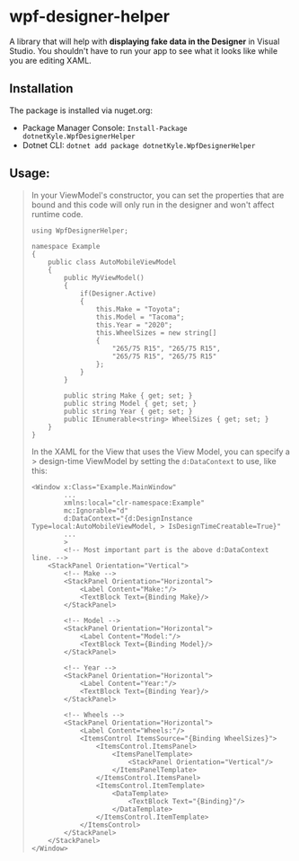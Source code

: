 # wpf-designer-helper

A library that will help with **displaying fake data in the Designer** in Visual Studio. You shouldn't have to run your app to see what it looks like while you are editing XAML.

## Installation

The package is installed via nuget.org: 

* Package Manager Console: `Install-Package dotnetKyle.WpfDesignerHelper`
* Dotnet CLI: `dotnet add package dotnetKyle.WpfDesignerHelper`

## Usage:

> In your ViewModel's constructor, you can set the properties that are bound and this code will only run in the designer and won't affect runtime code.
> ```
> using WpfDesignerHelper;
> 
> namespace Example
> {
>     public class AutoMobileViewModel
>     {
>         public MyViewModel()
>         {
>             if(Designer.Active)
>             {
>                 this.Make = "Toyota";
>                 this.Model = "Tacoma";
>                 this.Year = "2020";
>                 this.WheelSizes = new string[]
>                 { 
>                     "265/75 R15", "265/75 R15", 
>                     "265/75 R15", "265/75 R15" 
>                 };
>             }
>         }
> 
>         public string Make { get; set; }
>         public string Model { get; set; }
>         public string Year { get; set; }
>         public IEnumerable<string> WheelSizes { get; set; }    
>     }
> }
> ```
> 
> In the XAML for the View that uses the View Model, you can specify a > design-time ViewModel by setting the `d:DataContext` to use, like this:
> ```
> <Window x:Class="Example.MainWindow"
>         ...
>         xmlns:local="clr-namespace:Example"
>         mc:Ignorable="d"
>         d:DataContext="{d:DesignInstance Type=local:AutoMobileViewModel, > IsDesignTimeCreatable=True}"
>         ...
>         >
>         <!-- Most important part is the above d:DataContext line. -->
>     <StackPanel Orientation="Vertical">
>         <!-- Make -->
>         <StackPanel Orientation="Horizontal">
>             <Label Content="Make:"/>
>             <TextBlock Text={Binding Make}/>
>         </StackPanel>
> 
>         <!-- Model -->
>         <StackPanel Orientation="Horizontal">
>             <Label Content="Model:"/>
>             <TextBlock Text={Binding Model}/>
>         </StackPanel>
> 
>         <!-- Year -->
>         <StackPanel Orientation="Horizontal">
>             <Label Content="Year:"/>
>             <TextBlock Text={Binding Year}/>
>         </StackPanel>
>         
>         <!-- Wheels -->
>         <StackPanel Orientation="Horizontal">
>             <Label Content="Wheels:"/>
>             <ItemsControl ItemsSource="{Binding WheelSizes}">
>                 <ItemsControl.ItemsPanel>
>                     <ItemsPanelTemplate>
>                         <StackPanel Orientation="Vertical"/>
>                     </ItemsPanelTemplate>
>                 </ItemsControl.ItemsPanel>
>                 <ItemsControl.ItemTemplate>
>                     <DataTemplate>
>                         <TextBlock Text="{Binding}"/>
>                     </DataTemplate>
>                 </ItemsControl.ItemTemplate>
>             </ItemsControl>
>         </StackPanel>
>     </StackPanel>
> </Window>
> ```